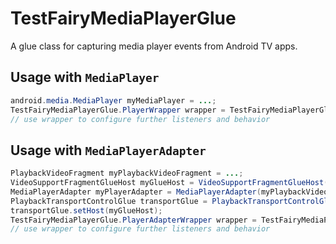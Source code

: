 # TestFairyMediaPlayerGlue
A glue class for capturing media player events from Android TV apps.

## Usage with `MediaPlayer`

```java
android.media.MediaPlayer myMediaPlayer = ...;
TestFairyMediaPlayerGlue.PlayerWrapper wrapper = TestFairyMediaPlayerGlue.createByWrapping(myMediaPlayer);
// use wrapper to configure further listeners and behavior
```

## Usage with `MediaPlayerAdapter`

```java
PlaybackVideoFragment myPlaybackVideoFragment = ...;
VideoSupportFragmentGlueHost myGlueHost = VideoSupportFragmentGlueHost(myPlaybackVideoFragment);
MediaPlayerAdapter myPlayerAdapter = MediaPlayerAdapter(myPlaybackVideoFragment.getContext());
PlaybackTransportControlGlue transportGlue = PlaybackTransportControlGlue(myPlaybackVideoFragment.getActivity(), myPlayerAdapter);
transportGlue.setHost(myGlueHost);
TestFairyMediaPlayerGlue.PlayerAdapterWrapper wrapper = TestFairyMediaPlayerGlue.createByWrapping(myPlayerAdapter);
// use wrapper to configure further listeners and behavior
```
